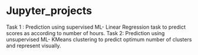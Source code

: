 # Jupyter_projects
Task 1 : Prediction using supervised ML- Linear Regression task to predict scores as according to number of hours.
Task 2:  Prediction using unsupervised ML- KMeans clustering to predict optimum number of clusters and represent visually.
